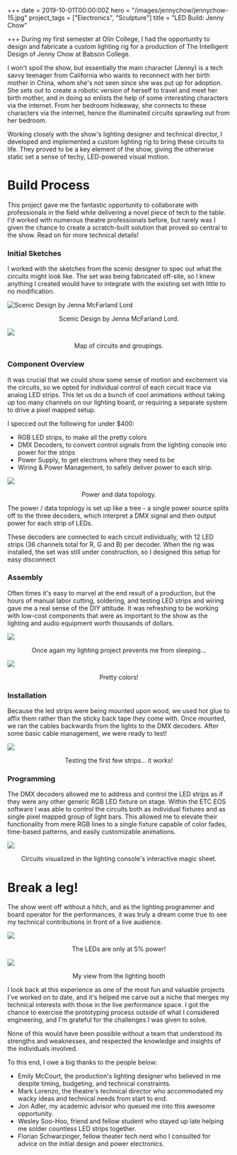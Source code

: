 +++
date = 2019-10-01T00:00:00Z
hero = "/images/jennychow/jennychow-15.jpg"
project_tags = ["Electronics", "Sculpture"]
title = "LED Build: Jenny Chow"

+++
During my first semester at Olin College, I had the opportunity to design and fabricate a custom lighting rig for a production of The Intelligent Design of Jenny Chow at Babson College.

I won't spoil the show, but essentially the main character (Jenny) is a tech savvy teenager from California who wants to reconnect with her birth mother in China, whom she's not seen since she was put up for adoption. She sets out to create a robotic version of herself to travel and meet her birth mother, and in doing so enlists the help of some interesting characters via the internet. From her bedroom hideaway, she connects to these characters via the internet, hence the illuminated circuits sprawling out from her bedroom.

Working closely with the show's lighting designer and technical director, I developed and implemented a custom lighting rig to bring these circuits to life. They proved to be a key element of the show, giving the otherwise static set a sense of techy, LED-powered visual motion.

# Build Process

This project gave me the fantastic opportunity to collaborate with professionals in the field while delivering a novel piece of tech to the table. I'd worked with numerous theatre professionals before, but rarely was I given the chance to create a scratch-built solution that proved so central to the show. Read on for more technical details!

### Initial Sketches

I worked with the sketches from the scenic designer to spec out what the circuits might look like. The set was being fabricated off-site, so I knew anything I created would have to integrate with the existing set with little to no modification.

![Scenic Design by Jenna McFarland Lord](/images/jennychow/jennychow-diagram-0.jpg)<div align="center">Scenic Design by Jenna McFarland Lord.</div>

![](/images/jennychow/jennychow-diagram-02.png)<div align="center">Map of circuits and groupings.</div>

### Component Overview

It was crucial that we could show some sense of motion and excitement via the circuits, so we opted for individual control of each circuit trace via analog LED strips. This let us do a bunch of cool animations without taking up too many channels on our lighting board, or requiring a separate system to drive a pixel mapped setup.

I specced out the following for under $400:

* RGB LED strips, to make all the pretty colors
* DMX Decoders, to convert control signals from the lighting console into power for the strips
* Power Supply, to get electrons where they need to be
* Wiring & Power Management, to safely deliver power to each strip.

![](/images/jennychow/jennychow-diagram-03.png)<div align="center">Power and data topology.</div>

The power / data topology is set up like a tree - a single power source splits off to the three decoders, which interpret a DMX signal and then output power for each strip of LEDs.

These decoders are connected to each circuit individually, with 12 LED strips (36 channels total for R, G and B) per decoder. When the rig was installed, the set was still under construction, so I designed this setup for easy disconnect

### Assembly

Often times it's easy to marvel at the end result of a production, but the hours of manual labor cutting, soldering, and testing LED strips and wiring gave me a real sense of the DIY attitude. It was refreshing to be working with low-cost components that were as important to the show as the lighting and audio equipment worth thousands of dollars.

![](/images/jennychow/jennychow-01.jpg)<div align="center">Once again my lighting project prevents me from sleeping...</div>

![](/images/jennychow/jennychow-04.jpg)<div align="center">Pretty colors!</div>

### Installation

Because the led strips were being mounted upon wood, we used hot glue to affix them rather than the sticky back tape they come with. Once mounted, we ran the cables backwards from the lights to the DMX decoders. After some basic cable management, we were ready to test!

![](/images/jennychow/jennychow-11.jpg)<div align="center">Testing the first few strips... it works!</div>

### Programming

The DMX decoders allowed me to address and control the LED strips as if they were any other generic RGB LED fixture on stage. Within the ETC EOS software I was able to control the circuits both as individual fixtures and as single pixel mapped group of light bars. This allowed me to elevate their functionality from mere RGB lines to a single fixture capable of color fades, time-based patterns, and easily customizable animations.

![](/images/jenny-chow-eos.PNG)<div align="center">Circuits visualized in the lighting console's interactive magic sheet.</div>

# Break a leg!

The show went off without a hitch, and as the lighting programmer and board operator for the performances, it was truly a dream come true to see my technical contributions in front of a live audience.

![](/images/jennychow/jennychow-15.jpg)<div align="center">The LEDs are only at 5% power!</div>

![](/images/jennychow/jennychow-16.jpg)<div align="center">My view from the lighting booth</div>

I look back at this experience as one of the most fun and valuable projects I've worked on to date, and it's helped me carve out a niche that merges my technical interests with those in the live performance space. I got the chance to exercise the prototyping process outside of what I considered engineering, and I'm grateful for the challenges I was given to solve.

None of this would have been possible without a team that understood its strengths and weaknesses, and respected the knowledge and insights of the individuals involved.

To this end, I owe a big thanks to the people below:

* Emily McCourt, the production's lighting designer who believed in me despite timing, budgeting, and technical constraints.
* Mark Lorenzo, the theatre's technical director who accommodated my wacky ideas and technical needs from start to end.
* Jon Adler, my academic advisor who queued me into this awesome opportunity.
* Wesley Soo-Hoo, friend and fellow student who stayed up late helping me solder countless LED strips together.
* Florian Schwarzinger, fellow theater tech nerd who I consulted for advice on the initial design and power electronics.